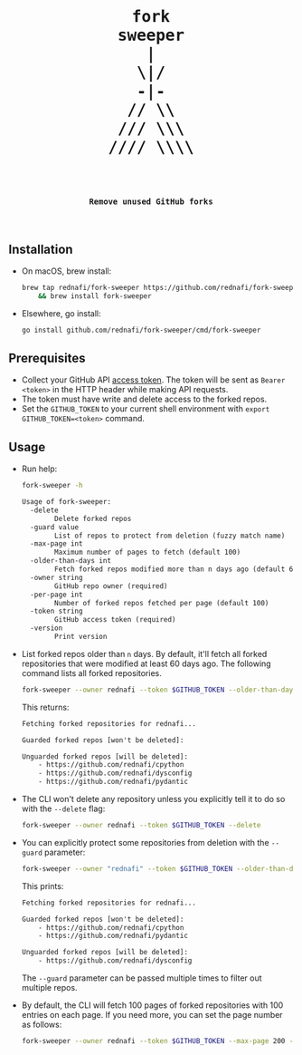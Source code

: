 <div align="center">
<pre align="center">
<h1 align="center">
fork
sweeper
|
\|/
-|-
// \\
/// \\\
//// \\\\
</h1>
<h4 align="center">
Remove unused GitHub forks
</h4>
</pre>
</div>

## Installation

-   On macOS, brew install:

    ```sh
    brew tap rednafi/fork-sweeper https://github.com/rednafi/fork-sweeper \
        && brew install fork-sweeper
    ```

-   Elsewhere, go install:

    ```sh
    go install github.com/rednafi/fork-sweeper/cmd/fork-sweeper
    ```

## Prerequisites

-   Collect your GitHub API [access token]. The token will be sent as `Bearer <token>` in
    the HTTP header while making API requests.
-   The token must have write and delete access to the forked repos.
-   Set the `GITHUB_TOKEN` to your current shell environment with
    `export GITHUB_TOKEN=<token>` command.

## Usage

-   Run help:

    ```sh
    fork-sweeper -h
    ```

    ```txt
    Usage of fork-sweeper:
      -delete
            Delete forked repos
      -guard value
            List of repos to protect from deletion (fuzzy match name)
      -max-page int
            Maximum number of pages to fetch (default 100)
      -older-than-days int
            Fetch forked repos modified more than n days ago (default 60)
      -owner string
            GitHub repo owner (required)
      -per-page int
            Number of forked repos fetched per page (default 100)
      -token string
            GitHub access token (required)
      -version
            Print version
    ```

-   List forked repos older than `n` days. By default, it'll fetch all forked repositories
    that were modified at least 60 days ago. The following command lists all forked
    repositories.

    ```sh
    fork-sweeper --owner rednafi --token $GITHUB_TOKEN --older-than-days 0
    ```

    This returns:

    ```txt
    Fetching forked repositories for rednafi...

    Guarded forked repos [won't be deleted]:

    Unguarded forked repos [will be deleted]:
        - https://github.com/rednafi/cpython
        - https://github.com/rednafi/dysconfig
        - https://github.com/rednafi/pydantic
    ```

-   The CLI won't delete any repository unless you explicitly tell it to do so with the
    `--delete` flag:

    ```sh
    fork-sweeper --owner rednafi --token $GITHUB_TOKEN --delete
    ```

-   You can explicitly protect some repositories from deletion with the `--guard` parameter:

    ```sh
    fork-sweeper --owner "rednafi" --token $GITHUB_TOKEN --older-than-days 0 --guard 'py'
    ```

    This prints:

    ```txt
    Fetching forked repositories for rednafi...

    Guarded forked repos [won't be deleted]:
        - https://github.com/rednafi/cpython
        - https://github.com/rednafi/pydantic

    Unguarded forked repos [will be deleted]:
        - https://github.com/rednafi/dysconfig
    ```

    The `--guard` parameter can be passed multiple times to filter out multiple repos.

-   By default, the CLI will fetch 100 pages of forked repositories with 100 entries on each
    page. If you need more, you can set the page number as follows:

    ```sh
    fork-sweeper --owner rednafi --token $GITHUB_TOKEN --max-page 200 --per-page 100
    ```

[access token]:
    https://docs.github.com/en/rest/authentication/authenticating-to-the-rest-api?apiVersion=2022-11-28
